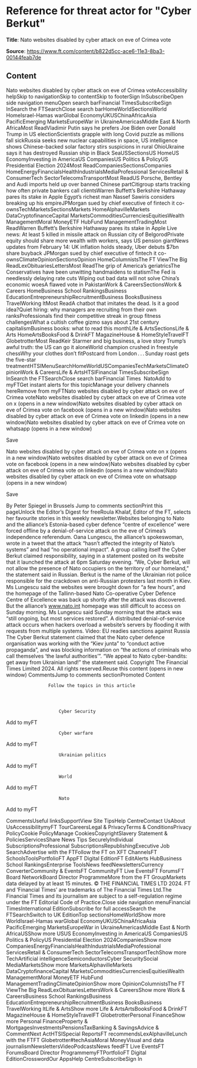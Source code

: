 # Reference for threat actor for "Cyber Berkut"

**Title**: Nato websites disabled by cyber attack on eve of Crimea vote

**Source**: https://www.ft.com/content/b822d5cc-ace6-11e3-8ba3-00144feab7de

## Content
Nato websites disabled by cyber attack on eve of Crimea voteAccessibility helpSkip to navigationSkip to contentSkip to footerSign InSubscribeOpen side navigation menuOpen search barFinancial TimesSubscribeSign InSearch the FTSearchClose search barHomeWorldSectionsWorld HomeIsrael-Hamas warGlobal EconomyUKUSChinaAfricaAsia PacificEmerging MarketsEuropeWar in UkraineAmericasMiddle East & North AfricaMost ReadVladimir Putin says he prefers Joe Biden over Donald Trump in US electionScientists grapple with long Covid puzzle as millions fall sickRussia seeks new nuclear capabilities in space, US intelligence shows Chinese-backed solar factory stirs suspicions in rural OhioUkraine says it has destroyed Russian ship in Black SeaUSSectionsUS HomeUS EconomyInvesting in AmericaUS CompaniesUS Politics & PolicyUS Presidential Election 2024Most ReadCompaniesSectionsCompanies HomeEnergyFinancialsHealthIndustrialsMediaProfessional ServicesRetail & ConsumerTech SectorTelecomsTransportMost ReadUS Porsche, Bentley and Audi imports held up over banned Chinese partCitigroup starts tracking how often private bankers call clientsWarren Buffett’s Berkshire Hathaway pares its stake in Apple Egypt’s richest man Nassef Sawiris considers breaking up his empireJPMorgan sued by chief executive of fintech it co-ownsTechMarketsSectionsMarkets HomeAlphavilleMarkets DataCryptofinanceCapital MarketsCommoditiesCurrenciesEquitiesWealth ManagementMoral MoneyETF HubFund ManagementTradingMost ReadWarren Buffett’s Berkshire Hathaway pares its stake in Apple Live news: At least 5 killed in missile attack on Russian city of BelgorodPrivate equity should share more wealth with workers, says US pension giantNews updates from February 14: UK inflation holds steady, Uber debuts $7bn share buyback JPMorgan sued by chief executive of fintech it co-ownsClimateOpinionSectionsOpinion HomeColumnistsThe FT ViewThe Big ReadLexObituariesLettersMost ReadThe grip of America’s geriatricsThe Conservatives have been unwitting handmaidens to statismThe Fed is needlessly delaying rate cuts Wiping out bad data will not solve China’s economic woesA flawed vote in PakistanWork & CareersSectionsWork & Careers HomeBusiness School RankingsBusiness EducationEntrepreneurshipRecruitmentBusiness BooksBusiness TravelWorking ItMost ReadA chatbot that imitates the dead. Is it a good idea?Quiet hiring: why managers are recruiting from their own ranksProfessionals find their competitive streak in group fitness challengesWhat a cultish coffee gizmo says about 21st century capitalismBusiness books: what to read this monthLife & ArtsSectionsLife & Arts HomeArtsBooksFood & DrinkFT MagazineHouse & HomeStyleTravelFT GlobetrotterMost ReadKeir Starmer and big business, a love story Trump’s awful truth: the US can go it aloneWorld champion crushed in freestyle chessWhy your clothes don’t fitPostcard from London . . . Sunday roast gets the five-star treatmentHTSIMenuSearchHomeWorldUSCompaniesTechMarketsClimateOpinionWork & CareersLife & ArtsHTSIFinancial TimesSubscribeSign InSearch the FTSearchClose search barFinancial Times  NatoAdd to myFTGet instant alerts for this topicManage your delivery channels hereRemove from myFTNato websites disabled by cyber attack on eve of Crimea voteNato websites disabled by cyber attack on eve of Crimea vote on x (opens in a new window)Nato websites disabled by cyber attack on eve of Crimea vote on facebook (opens in a new window)Nato websites disabled by cyber attack on eve of Crimea vote on linkedin (opens in a new window)Nato websites disabled by cyber attack on eve of Crimea vote on whatsapp (opens in a new window)



Save

Nato websites disabled by cyber attack on eve of Crimea vote on x (opens in a new window)Nato websites disabled by cyber attack on eve of Crimea vote on facebook (opens in a new window)Nato websites disabled by cyber attack on eve of Crimea vote on linkedin (opens in a new window)Nato websites disabled by cyber attack on eve of Crimea vote on whatsapp (opens in a new window)



Save

By Peter Spiegel in Brussels Jump to comments sectionPrint this pageUnlock the Editor’s Digest for freeRoula Khalaf, Editor of the FT, selects her favourite stories in this weekly newsletter.Websites belonging to Nato and the alliance’s Estonia-based cyber defence “centre of excellence” were forced offline by a denial-of-service attack on the eve of Crimea’s independence referendum.
Oana Lungescu, the alliance’s spokeswoman, wrote in a tweet that the attack “hasn’t affected the integrity of Nato’s systems” and had “no operational impact”.
A group calling itself the Cyber Berkut claimed responsibility, saying in a statement posted on its website that it launched the attack at 6pm Saturday evening. “We, Cyber Berkut, will not allow the presence of Nato occupiers on the territory of our homeland,” the statement said in Russian. Berkut is the name of the Ukrainian riot police responsible for the crackdown on anti-Russian protesters last month in Kiev.
Ms Lungescu said the websites were brought down for “a few hours”, and the homepage of the Tallinn-based Nato Co-operative Cyber Defence Centre of Excellence was back up shortly after the attack was discovered. But the alliance’s www.nato.int homepage was still difficult to access on Sunday morning.
Ms Lungescu said Sunday morning that the attack was “still ongoing, but most services restored”.
A distributed denial-of-service attack occurs when hackers overload a website’s servers by flooding it with requests from multiple systems.
Video: EU readies sanctions against Russia
The Cyber Berkut statement claimed that the Nato cyber defence organisation was working with the “Kiev junta” to “conduct active propaganda”, and was blocking information on “the actions of criminals who call themselves ‘the lawful authorities’”.
“We appeal to Nato cyber-bandits: get away from Ukrainian land!” the statement said.
Copyright The Financial Times Limited 2024. All rights reserved.Reuse this content (opens in new window) CommentsJump to comments sectionPromoted Content

					Follow the topics in this article
			



						Cyber Security
					



Add to myFT




						Cyber warfare
					



Add to myFT




						Ukrainian politics
					



Add to myFT




						World
					



Add to myFT




						Nato
					



Add to myFT



CommentsUseful linksSupportView Site TipsHelp CentreContact UsAbout UsAccessibilitymyFT TourCareersLegal & PrivacyTerms & ConditionsPrivacy PolicyCookie PolicyManage CookiesCopyrightSlavery Statement & PoliciesServicesShare News Tips SecurelyIndividual SubscriptionsProfessional SubscriptionsRepublishingExecutive Job SearchAdvertise with the FTFollow the FT on XFT ChannelsFT SchoolsToolsPortfolioFT AppFT Digital EditionFT EditAlerts HubBusiness School RankingsEnterprise ToolsNews feedNewslettersCurrency ConverterCommunity & EventsFT CommunityFT Live EventsFT ForumsFT Board NetworkBoard Director ProgrammeMore from the FT GroupMarkets data delayed by at least 15 minutes. © THE FINANCIAL TIMES LTD 2024. FT and ‘Financial Times’ are trademarks of The Financial Times Ltd.The Financial Times and its journalism are subject to a self-regulation regime under the FT Editorial Code of Practice.Close side navigation menuFinancial TimesInternational EditionSubscribe for full accessSearch the FTSearchSwitch to UK EditionTop sectionsHomeWorldShow more WorldIsrael-Hamas warGlobal EconomyUKUSChinaAfricaAsia PacificEmerging MarketsEuropeWar in UkraineAmericasMiddle East & North AfricaUSShow more USUS EconomyInvesting in AmericaUS CompaniesUS Politics & PolicyUS Presidential Election 2024CompaniesShow more CompaniesEnergyFinancialsHealthIndustrialsMediaProfessional ServicesRetail & ConsumerTech SectorTelecomsTransportTechShow more TechArtificial intelligenceSemiconductorsCyber SecuritySocial MediaMarketsShow more MarketsAlphavilleMarkets DataCryptofinanceCapital MarketsCommoditiesCurrenciesEquitiesWealth ManagementMoral MoneyETF HubFund ManagementTradingClimateOpinionShow more OpinionColumnistsThe FT ViewThe Big ReadLexObituariesLettersWork & CareersShow more Work & CareersBusiness School RankingsBusiness EducationEntrepreneurshipRecruitmentBusiness BooksBusiness TravelWorking ItLife & ArtsShow more Life & ArtsArtsBooksFood & DrinkFT MagazineHouse & HomeStyleTravelFT GlobetrotterPersonal FinanceShow more Personal FinanceProperty & MortgagesInvestmentsPensionsTaxBanking & SavingsAdvice & CommentNext ActHTSISpecial ReportsFT recommendsLexAlphavilleLunch with the FTFT Globetrotter#techAsiaMoral MoneyVisual and data journalismNewslettersVideoPodcastsNews feedFT Live EventsFT ForumsBoard Director ProgrammemyFTPortfolioFT Digital EditionCrosswordOur AppsHelp CentreSubscribeSign In